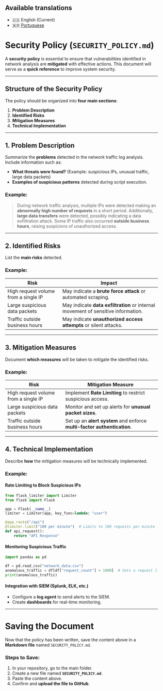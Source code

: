 
## Available translations
- 🇺🇸 English (Current)
- 🇧🇷 [Portuguese](SECURITY_POLICY_pt-br.md)

# Security Policy (`SECURITY_POLICY.md`)

A **security policy** is essential to ensure that vulnerabilities identified in network analysis are **mitigated** with effective actions. This document will serve as a **quick reference** to improve system security.

---

## Structure of the Security Policy

The policy should be organized into **four main sections**:

1. **Problem Description**  
2. **Identified Risks**  
3. **Mitigation Measures**  
4. **Technical Implementation**  

---

## 1. Problem Description

Summarize the **problems** detected in the network traffic log analysis. Include information such as:
- **What threats were found?** (Example: suspicious IPs, unusual traffic, large data packets)
- **Examples of suspicious patterns** detected during script execution.

### Example:
> During network traffic analysis, multiple IPs were detected making an **abnormally high number of requests** in a short period. Additionally, **large data transfers** were detected, possibly indicating a data exfiltration attack. Some IP traffic also occurred **outside business hours**, raising suspicions of unauthorized access.

---

## 2. Identified Risks

List the **main risks** detected.

### Example:

| Risk | Impact |
|------|------------|
| High request volume from a single IP | May indicate a **brute force attack** or automated scraping. |
| Large suspicious data packets | May indicate **data exfiltration** or internal movement of sensitive information. |
| Traffic outside business hours | May indicate **unauthorized access attempts** or silent attacks. |

---

## 3. Mitigation Measures

Document **which measures** will be taken to mitigate the identified risks.

### Example:

| Risk | Mitigation Measure |
|------|------------|
| High request volume from a single IP | Implement **Rate Limiting** to restrict suspicious access. |
| Large suspicious data packets | Monitor and set up alerts for **unusual packet sizes**. |
| Traffic outside business hours | Set up an **alert system** and enforce **multi-factor authentication**. |

---

## 4. Technical Implementation

Describe **how** the mitigation measures will be technically implemented.

### Example:

#### Rate Limiting to Block Suspicious IPs
```python
from flask_limiter import Limiter
from flask import Flask

app = Flask(__name__)
limiter = Limiter(app, key_func=lambda: "user")

@app.route("/api")
@limiter.limit("100 per minute")  # Limits to 100 requests per minute
def api_request():
    return "API Response"
```

#### Monitoring Suspicious Traffic
```python
import pandas as pd

df = pd.read_csv("network_data.csv")
anomalous_traffic = df[df["request_count"] > 1000]  # Sets a request limit
print(anomalous_traffic)
```

#### Integration with SIEM (Splunk, ELK, etc.)
- Configure a **log agent** to send alerts to the SIEM.
- Create **dashboards** for real-time monitoring.

---

# Saving the Document

Now that the policy has been written, save the content above in a **Markdown file** named `SECURITY_POLICY.md`.

### Steps to Save:
1. In your repository, go to the main folder.
2. Create a new file named **`SECURITY_POLICY.md`**.
3. Paste the content above.
4. Confirm and **upload the file to GitHub**.
